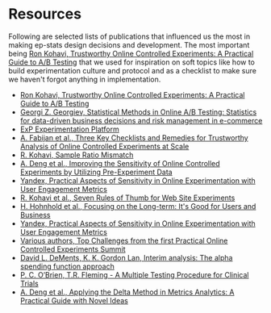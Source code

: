 # Resources

Following are selected lists of publications that influenced us the most in making ep-stats design decisions and development.
The most important being [Ron Kohavi, Trustworthy Online Controlled Experiments: A Practical Guide to A/B Testing](https://www.amazon.com/Trustworthy-Online-Controlled-Experiments-Practical/dp/1108724264) that we used for inspiration on soft topics like how to build experimentation culture and protocol and as a checklist to make sure we haven't forgot anything in implementation.

* [Ron Kohavi, Trustworthy Online Controlled Experiments: A Practical Guide to A/B Testing](https://www.amazon.com/Trustworthy-Online-Controlled-Experiments-Practical/dp/1108724264)
* [Georgi Z. Georgiev, Statistical Methods in Online A/B Testing: Statistics for data-driven business decisions and risk management in e-commerce](https://www.amazon.com/Statistical-Methods-Online-Testing-commerce/dp/1694079724)
* [ExP Experimentation Platform](https://exp-platform.com/)
* [A. Fabijan et al., Three Key Checklists and Remedies for Trustworthy Analysis of Online Controlled Experiments at Scale](https://www.researchgate.net/publication/333614384_Three_Key_Checklists_and_Remedies_for_Trustworthy_Analysis_of_Online_Controlled_Experiments_at_Scale)
* [R. Kohavi, Sample Ratio Mismatch](https://twitter.com/ronnyk/status/932798952679776256)
* [A. Deng et al., Improving the Sensitivity of Online Controlled Experiments by Utilizing Pre-Experiment Data](https://exp-platform.com/Documents/2013-02-CUPED-ImprovingSensitivityOfControlledExperiments.pdf)
* [Yandex, Practical Aspects of Sensitivity in Online Experimentation with User Engagement Metrics](https://research.yandex.com/publications/99)
* [R. Kohavi et al., Seven Rules of Thumb for Web Site Experiments](https://www.exp-platform.com/Documents/2014%20experimentersRulesOfThumb.pdf)
* [H. Hohnhold et al., Focusing on the Long-term: It's Good for Users and Business](https://static.googleusercontent.com/media/research.google.com/en//pubs/archive/43887.pdf)
* [Yandex, Practical Aspects of Sensitivity in Online Experimentation with User Engagement Metrics](https://research.yandex.com/publications/99)
* [Various authors, Top Challenges from the first Practical Online Controlled Experiments Summit](https://research.fb.com/publications/top-challenges-from-the-first-practical-online-controlled-experiments-summit/)
* [David L. DeMents, K. K. Gordon Lan, Interim analysis: The alpha spending function approach](https://eclass.uoa.gr/modules/document/file.php/MATH301/PracticalSession3/LanDeMets.pdf)
* [P. C. O’Brien, T.R. Fleming - A Multiple Testing Procedure for Clinical Trials](https://doi.org/10.2307%2F2530245)
* [A. Deng et al., Applying the Delta Method in Metrics Analytics: A Practical Guide with Novel Ideas](https://arxiv.org/pdf/1803.06336.pdf)
